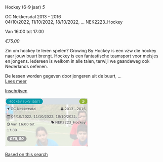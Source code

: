 Hockey (6-9 jaar) *5*

GC Nekkersdal 2013 - 2016  
04/10/2022, 11/10/2022, 18/10/2022, ... NEK2223\_Hockey  

Van 16:00 tot 17:00

*€75,00*

  

  

Zin om hockey te leren spelen? Growing By Hockey is een vzw die hockey naar jouw buurt brengt. Hockey is een fantastische teamsport voor meisjes en jongens. Iedereen is welkom in alle talen, terwijl we gaandeweg ook Nederlands oefenen.  
  
De lessen worden gegeven door jongeren uit de buurt,  ...  
[Lees meer](https://tickets.vgc.be/activity/subscribe/NEK2223_Hockey)

[Inschrijven](https://tickets.vgc.be/activity/subscribe/NEK2223_Hockey)

![](83625.png)

[Based on this search](https://tickets.vgc.be/activity/index?&vrijeplaatsen=1&Age%5B%5D=4%2C6&entity=241)